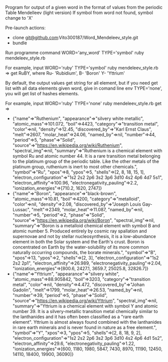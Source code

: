 Program for output of a given word in the format of values from the periodic Table Mendelleev (light version)
If symbol from word not found, symbol change to 'X'

Pre-launch actions:

- clone git@github.com:Vito300187/Word_Mendeleev_style.git
- bundle

Run programme command WORD='any_word' TYPE='symbol' ruby mendeleev_style.rb

For example, input WORD='ruby' TYPE='symbol' ruby mendeleev_style.rb => get RuBY, 
where Ru- 'Rubidium', B- 'Boron' Y- 'Yttrium'

By default, the output values get string for all element, but if you need get list with all data elements given word, 
give in comand line env TYPE='none', you will get list of hashes elements.
 
For example, input WORD='ruby' TYPE='none' ruby mendeleev_style.rb get => 

- {"name"=>"Ruthenium", "appearance"=>"silvery white metallic", "atomic_mass"=>101.072, "boil"=>4423, "category"=>"transition metal", "color"=>nil, "density"=>12.45, "discovered_by"=>"Karl Ernst Claus", "melt"=>2607, "molar_heat"=>24.06, "named_by"=>nil, "number"=>44, "period"=>5, "phase"=>"Solid", "source"=>"https://en.wikipedia.org/wiki/Ruthenium", "spectral_img"=>nil, "summary"=>"Ruthenium is a chemical element with symbol Ru and atomic number 44. It is a rare transition metal belonging to the platinum group of the periodic table. Like the other metals of the platinum group, ruthenium is inert to most other chemicals.", "symbol"=>"Ru", "xpos"=>8, "ypos"=>5, "shells"=>[2, 8, 18, 15, 1], "electron_configuration"=>"1s2 2s2 2p6 3s2 3p6 3d10 4s2 4p6 4d7 5s1", "electron_affinity"=>100.96, "electronegativity_pauling"=>2.2, "ionization_energies"=>[710.2, 1620, 2747]}
- {"name"=>"Boron", "appearance"=>"black-brown", "atomic_mass"=>10.81, "boil"=>4200, "category"=>"metalloid", "color"=>nil, "density"=>2.08, "discovered_by"=>"Joseph Louis Gay-Lussac", "melt"=>2349, "molar_heat"=>11.087, "named_by"=>nil, "number"=>5, "period"=>2, "phase"=>"Solid", "source"=>"https://en.wikipedia.org/wiki/Boron", "spectral_img"=>nil, "summary"=>"Boron is a metalloid chemical element with symbol B and atomic number 5. Produced entirely by cosmic ray spallation and supernovae and not by stellar nucleosynthesis, it is a low-abundance element in both the Solar system and the Earth's crust. Boron is concentrated on Earth by the water-solubility of its more common naturally occurring compounds, the borate minerals.", "symbol"=>"B", "xpos"=>13, "ypos"=>2, "shells"=>[2, 3], "electron_configuration"=>"1s2 2s2 2p1", "electron_affinity"=>26.989, "electronegativity_pauling"=>2.04, "ionization_energies"=>[800.6, 2427.1, 3659.7, 25025.8, 32826.7]}
- {"name"=>"Yttrium", "appearance"=>"silvery white", "atomic_mass"=>88.905842, "boil"=>3203, "category"=>"transition metal", "color"=>nil, "density"=>4.472, "discovered_by"=>"Johan Gadolin", "melt"=>1799, "molar_heat"=>26.53, "named_by"=>nil, "number"=>39, "period"=>5, "phase"=>"Solid", "source"=>"https://en.wikipedia.org/wiki/Yttrium", "spectral_img"=>nil, "summary"=>"Yttrium is a chemical element with symbol Y and atomic number 39. It is a silvery-metallic transition metal chemically similar to the lanthanides and it has often been classified as a \"rare earth element\". Yttrium is almost always found combined with the lanthanides in rare earth minerals and is never found in nature as a free element.", "symbol"=>"Y", "xpos"=>3, "ypos"=>5, "shells"=>[2, 8, 18, 9, 2], "electron_configuration"=>"1s2 2s2 2p6 3s2 3p6 3d10 4s2 4p6 4d1 5s2", "electron_affinity"=>29.6, "electronegativity_pauling"=>1.22, "ionization_energies"=>[600, 1180, 1980, 5847, 7430, 8970, 11190, 12450, 14110, 18400, 19900, 36090]}


